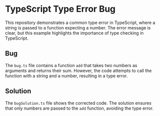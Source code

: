 # TypeScript Type Error Bug
This repository demonstrates a common type error in TypeScript, where a string is passed to a function expecting a number.  The error message is clear, but this example highlights the importance of type checking in TypeScript.

## Bug
The `bug.ts` file contains a function `add` that takes two numbers as arguments and returns their sum. However, the code attempts to call the function with a string and a number, resulting in a type error.

## Solution
The `bugSolution.ts` file shows the corrected code.  The solution ensures that only numbers are passed to the `add` function, avoiding the type error.